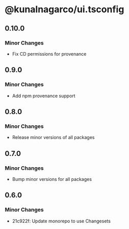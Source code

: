 # @kunalnagarco/ui.tsconfig

## 0.10.0

### Minor Changes

- Fix CD permissions for provenance

## 0.9.0

### Minor Changes

- Add npm provenance support

## 0.8.0

### Minor Changes

- Release minor versions of all packages

## 0.7.0

### Minor Changes

- Bump minor versions for all packages

## 0.6.0

### Minor Changes

- 21c922f: Update monorepo to use Changesets
